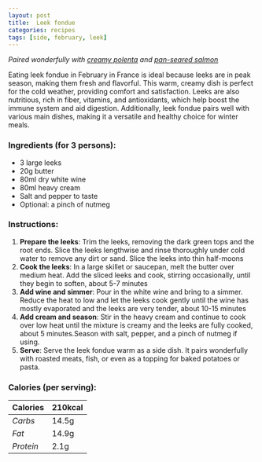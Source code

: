 ```yaml
---
layout: post
title:  Leek fondue
categories: recipes
tags: [side, february, leek]
---
```


*Paired wonderfully with <a href="/recipes/creamy-polenta">creamy polenta</a> and <a href="/recipes/pan-seared-salmon">pan-seared salmon</a>*

Eating leek fondue in February in France is ideal because leeks are in peak season, making them fresh and flavorful. This warm, creamy dish is perfect for the cold weather, providing comfort and satisfaction. Leeks are also nutritious, rich in fiber, vitamins, and antioxidants, which help boost the immune system and aid digestion. Additionally, leek fondue pairs well with various main dishes, making it a versatile and healthy choice for winter meals.

### Ingredients (for 3 persons):
- 3 large leeks
- 20g butter
- 80ml dry white wine
- 80ml heavy cream
- Salt and pepper to taste
- Optional: a pinch of nutmeg

### Instructions:

1. **Prepare the leeks**: Trim the leeks, removing the dark green tops and the root ends. Slice the leeks lengthwise and rinse thoroughly under cold water to remove any dirt or sand. Slice the leeks into thin half-moons
2. **Cook the leeks**: In a large skillet or saucepan, melt the butter over medium heat. Add the sliced leeks and cook, stirring occasionally, until they begin to soften, about 5-7 minutes
3. **Add wine and simmer**: Pour in the white wine and bring to a simmer. Reduce the heat to low and let the leeks cook gently until the wine has mostly evaporated and the leeks are very tender, about 10-15 minutes
4. **Add cream and season**: Stir in the heavy cream and continue to cook over low heat until the mixture is creamy and the leeks are fully cooked, about 5 minutes.Season with salt, pepper, and a pinch of nutmeg if using.
5. **Serve**: Serve the leek fondue warm as a side dish. It pairs wonderfully with roasted meats, fish, or even as a topping for baked potatoes or pasta.

### Calories (per serving):

| **Calories** | 210kcal |
| ----------- | ----------- |
| *Carbs* | 14.5g |
| *Fat* | 14.9g |
| *Protein* | 2.1g |
